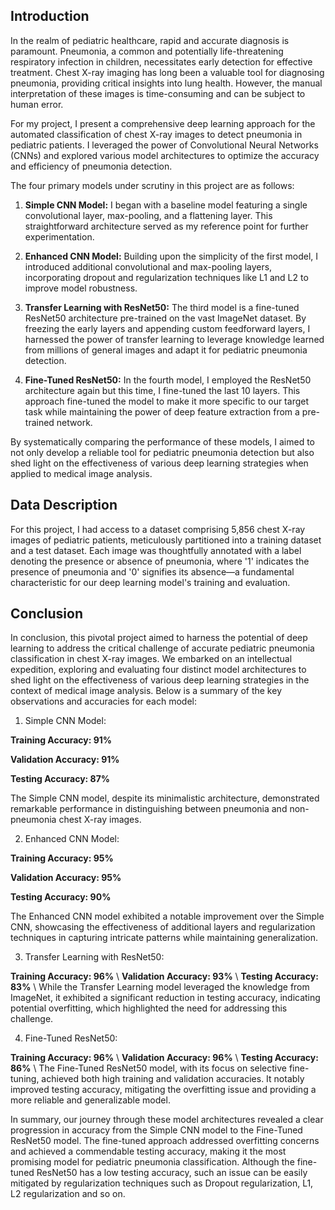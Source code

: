 ## Introduction

In the realm of pediatric healthcare, rapid and accurate diagnosis is paramount. Pneumonia, a common and potentially life-threatening respiratory infection in children, necessitates early detection for effective treatment. Chest X-ray imaging has long been a valuable tool for diagnosing pneumonia, providing critical insights into lung health. However, the manual interpretation of these images is time-consuming and can be subject to human error.

For my project, I present a comprehensive deep learning approach for the automated classification of chest X-ray images to detect pneumonia in pediatric patients. I leveraged the power of Convolutional Neural Networks (CNNs) and explored various model architectures to optimize the accuracy and efficiency of pneumonia detection.

The four primary models under scrutiny in this project are as follows:

1. **Simple CNN Model:** I began with a baseline model featuring a single convolutional layer, max-pooling, and a flattening layer. This straightforward architecture served as my reference point for further experimentation.

2. **Enhanced CNN Model:** Building upon the simplicity of the first model, I introduced additional convolutional and max-pooling layers, incorporating dropout and regularization techniques like L1 and L2 to improve model robustness.

3. **Transfer Learning with ResNet50:** The third model is a fine-tuned ResNet50 architecture pre-trained on the vast ImageNet dataset. By freezing the early layers and appending custom feedforward layers, I harnessed the power of transfer learning to leverage knowledge learned from millions of general images and adapt it for pediatric pneumonia detection.

4. **Fine-Tuned ResNet50:** In the fourth model, I employed the ResNet50 architecture again but this time, I fine-tuned the last 10 layers. This approach fine-tuned the model to make it more specific to our target task while maintaining the power of deep feature extraction from a pre-trained network.

By systematically comparing the performance of these models, I aimed to not only develop a reliable tool for pediatric pneumonia detection but also shed light on the effectiveness of various deep learning strategies when applied to medical image analysis.


## Data Description

For this project, I had access to a dataset comprising 5,856 chest X-ray images of pediatric patients, meticulously partitioned into a training dataset and a test dataset. Each image was thoughtfully annotated with a label denoting the presence or absence of pneumonia, where '1' indicates the presence of pneumonia and '0' signifies its absence—a fundamental characteristic for our deep learning model's training and evaluation.


## Conclusion

In conclusion, this pivotal project aimed to harness the potential of deep learning to address the critical challenge of accurate pediatric pneumonia classification in chest X-ray images. We embarked on an intellectual expedition, exploring and evaluating four distinct model architectures to shed light on the effectiveness of various deep learning strategies in the context of medical image analysis. Below is a summary of the key observations and accuracies for each model:

1. Simple CNN Model:

  **Training Accuracy: 91%**
  
  **Validation Accuracy: 91%**
  
  **Testing Accuracy: 87%**
  
  The Simple CNN model, despite its minimalistic architecture, demonstrated remarkable performance in distinguishing between pneumonia and non-pneumonia chest X-ray images.

2. Enhanced CNN Model:

  **Training Accuracy: 95%**
  
  **Validation Accuracy: 95%**
  
  **Testing Accuracy: 90%**
  
  The Enhanced CNN model exhibited a notable improvement over the Simple CNN, showcasing the effectiveness of additional layers and regularization techniques in capturing intricate patterns while maintaining generalization.

3. Transfer Learning with ResNet50:

  **Training Accuracy: 96%** \\
  **Validation Accuracy: 93%** \\
  **Testing Accuracy: 83%** \\
  While the Transfer Learning model leveraged the knowledge from ImageNet, it exhibited a significant reduction in testing accuracy, indicating potential overfitting, which highlighted the need for addressing this challenge.

4. Fine-Tuned ResNet50:

  **Training Accuracy: 96%** \\
  **Validation Accuracy: 96%** \\
  **Testing Accuracy: 86%** \\
  The Fine-Tuned ResNet50 model, with its focus on selective fine-tuning, achieved both high training and validation accuracies. It notably improved testing accuracy, mitigating the overfitting issue and providing a more reliable and generalizable model.

In summary, our journey through these model architectures revealed a clear progression in accuracy from the Simple CNN model to the Fine-Tuned ResNet50 model. The fine-tuned approach addressed overfitting concerns and achieved a commendable testing accuracy, making it the most promising model for pediatric pneumonia classification. Although the fine-tuned ResNet50 has a low testing accuracy, such an issue can be easily mitigated by regularization techniques such as Dropout regularization, L1, L2 regularization and so on.
